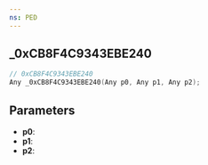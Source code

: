 ```yaml
---
ns: PED
---
```

## _0xCB8F4C9343EBE240

```c
// 0xCB8F4C9343EBE240
Any _0xCB8F4C9343EBE240(Any p0, Any p1, Any p2);
```

## Parameters
* **p0**:
* **p1**:
* **p2**:
